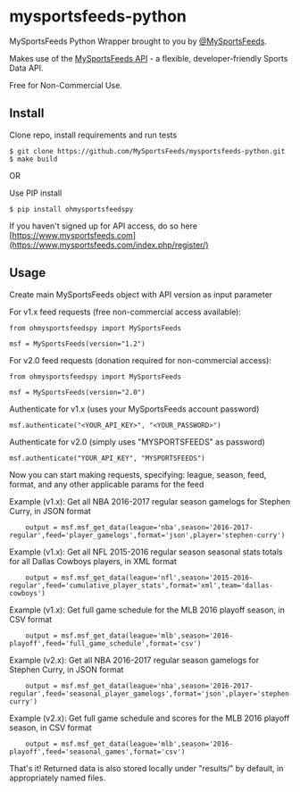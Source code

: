 # mysportsfeeds-python

MySportsFeeds Python Wrapper brought to you by [@MySportsFeeds](https://twitter.com/MySportsFeeds).

Makes use of the [MySportsFeeds API](https://www.mysportsfeeds.com) - a flexible, developer-friendly Sports Data API.

Free for Non-Commercial Use.

## Install

Clone repo, install requirements and run tests
    
    $ git clone https://github.com/MySportsFeeds/mysportsfeeds-python.git
    $ make build

OR

Use PIP install
    
    $ pip install ohmysportsfeedspy

If you haven't signed up for API access, do so here [https://www.mysportsfeeds.com](https://www.mysportsfeeds.com/index.php/register/)

## Usage

Create main MySportsFeeds object with API version as input parameter

For v1.x feed requests (free non-commercial access available):

    from ohmysportsfeedspy import MySportsFeeds

    msf = MySportsFeeds(version="1.2")

For v2.0 feed requests (donation required for non-commercial access):

    from ohmysportsfeedspy import MySportsFeeds

    msf = MySportsFeeds(version="2.0")


Authenticate for v1.x (uses your MySportsFeeds account password)

    msf.authenticate("<YOUR_API_KEY>", "<YOUR_PASSWORD>")

Authenticate for v2.0 (simply uses "MYSPORTSFEEDS" as password)

    msf.authenticate("YOUR_API_KEY", "MYSPORTSFEEDS")


Now you can start making requests, specifying: league, season, feed, format, and any other applicable params for the feed

Example (v1.x): Get all NBA 2016-2017 regular season gamelogs for Stephen Curry, in JSON format

```
    output = msf.msf_get_data(league='nba',season='2016-2017-regular',feed='player_gamelogs',format='json',player='stephen-curry')
```

Example (v1.x): Get all NFL 2015-2016 regular season seasonal stats totals for all Dallas Cowboys players, in XML format

```
    output = msf.msf_get_data(league='nfl',season='2015-2016-regular',feed='cumulative_player_stats',format='xml',team='dallas-cowboys')
```

Example (v1.x): Get full game schedule for the MLB 2016 playoff season, in CSV format

```
    output = msf.msf_get_data(league='mlb',season='2016-playoff',feed='full_game_schedule',format='csv')
```

Example (v2.x): Get all NBA 2016-2017 regular season gamelogs for Stephen Curry, in JSON format

```
    output = msf.msf_get_data(league='nba',season='2016-2017-regular',feed='seasonal_player_gamelogs',format='json',player='stephen-curry')
```

Example (v2.x): Get full game schedule and scores for the MLB 2016 playoff season, in CSV format

```
    output = msf.msf_get_data(league='mlb',season='2016-playoff',feed='seasonal_games',format='csv')
```

That's it!  Returned data is also stored locally under "results/" by default, in appropriately named files.
